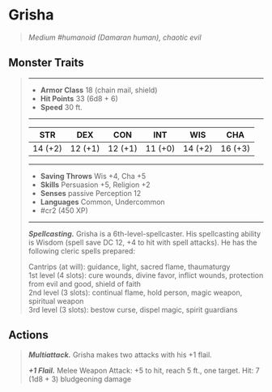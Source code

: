 # Grisha
>*Medium #humanoid (Damaran human), chaotic evil*
## Monster Traits
>___
>- **Armor Class** 18 (chain mail, shield)
>- **Hit Points** 33 (6d8 + 6)
>- **Speed** 30 ft.
>___
>|STR|DEX|CON|INT|WIS|CHA|
>|:---:|:---:|:---:|:---:|:---:|:---:|
>|14 (+2)|12 (+1)|12 (+1)|11 (+0)|14 (+2)|16 (+3)|
>___
>- **Saving Throws** Wis +4, Cha +5
>- **Skills** Persuasion +5, Religion +2
>- **Senses** passive Perception 12
>- **Languages** Common, Undercommon
>- #cr2 (450 XP)
>___
>***Spellcasting.*** Grisha is a 6th-level-spellcaster. His spellcasting ability is Wisdom (spell save DC 12, +4 to hit with spell attacks). He has the following cleric spells prepared:  
>
>Cantrips (at will): guidance, light, sacred flame, thaumaturgy  
>1st level (4 slots): cure wounds, divine favor, inflict wounds, protection from evil and good, shield of faith  
>2nd level (3 slots): continual flame, hold person, magic weapon, spiritual weapon  
>3rd level (3 slots): bestow curse, dispel magic, spirit guardians  
>
## Actions
>***Multiattack.*** Grisha makes two attacks with his +1 flail.  
>
>***+1 Flail.*** Melee Weapon Attack: +5 to hit, reach 5 ft., one target. Hit: 7 (1d8 + 3) bludgeoning damage